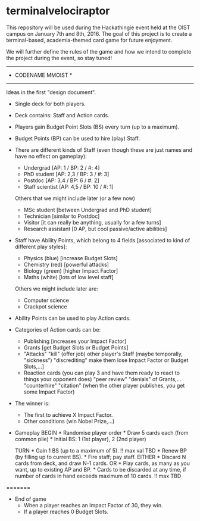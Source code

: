 # terminalvelociraptor

This repository will be used during the Hackathingie event held at the OIST 
campus on January 7th and 8th, 2016. The goal of this project is to create a
terminal-based, academia-themed card game for future enjoyment.

We will further define the rules of the game and how we intend to complete the project during the event, so stay tuned!


*******************
* CODENAME MMOIST *
*******************

Ideas in the first "design document".

- Single deck for both players.

- Deck contains: Staff and Action cards.

- Players gain Budget Point Slots (BS) every turn (up to a maximum).

- Budget Points (BP) can be used to hire (play) Staff.

- There are different kinds of Staff (even though these are just names and have no effect on gameplay):
    * Undergrad             [AP: 1   / BP: 2  / #: 4]
    * PhD student           [AP: 2,3 / BP: 3  / #: 3]
    * Postdoc               [AP: 3,4 / BP: 6  / #: 2]
    * Staff scientist       [AP: 4,5 / BP: 10 / #: 1]

    Others that we might include later (or a few now)
    * MSc student [between Undergrad and PhD student]
    * Technician [similar to Postdoc]
    * Visitor [it can really be anything, usually for a few turns]
    * Research assistant [0 AP, but cool passive/active abilities]

- Staff have Ability Points, which belong to 4 fields [associated to kind of different play styles]:
    * Physics   (blue)  [increase Budget Slots]
    * Chemistry (red)   [powerful attacks]
    * Biology   (green) [higher Impact Factor]
    * Maths     (white) [lots of low level staff]

    Others we might include later are:
    * Computer science
    * Crackpot science

- Ability Points can be used to play Action cards.

- Categories of Action cards can be:
	* Publishing
	    [increases your Impact Factor]
	* Grants
	    [get Budget Slots or Budget Points]
	* "Attacks"
	    "kill" (offer job) other player's Staff (maybe temporally, "sickness")
	    "discrediting" make them lose Impact Factor or Budget Slots,...]
	* Reaction cards (you can play 3 and have them ready to react to things your opponent does)
	    "peer review"
	    "denials" of Grants,...
	    "counterhire"
	    "citation" (when the other player publishes, you get some Impact Factor)

- The winner is:
	* The first to achieve X Impact Factor.
	* Other conditions (win Nobel Prize,...)
	
- Gameplay
    BEGIN
        * Randomise player order
        * Draw 5 cards each (from common pile)
        * Initial BS: 1 (1st player), 2 (2nd player)
       
    TURN
        * Gain 1 BS (up to a maximum of 5).  !! max val TBD
        * Renew BP (by filling up to current BS). 
        * Fire staff; pay staff.
        EITHER
            * Discard N cards from deck, and draw N-1 cards.
        OR
            * Play cards, as many as you want, up to existing AP and BP.
        * Cards to be discarded at any time, if number of cards in hand exceeds maximum of 10 cards. !! max TBD
        
=======
- End of game
	* When a player reaches an Impact Factor of 30, they win.
	* If a player reaches 0 Budget Slots.

